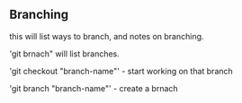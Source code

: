 ## Branching 

this will list ways to branch, and notes on branching.

'git brnach" will list branches.

'git checkout "branch-name"' - start working on that branch

'git branch "branch-name"' - create a brnach

